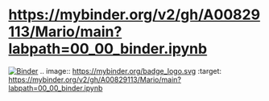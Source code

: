# https://mybinder.org/v2/gh/A00829113/Mario/main?labpath=00_00_binder.ipynb

[![Binder](https://mybinder.org/badge_logo.svg)](https://mybinder.org/v2/gh/A00829113/Mario/main?labpath=00_00_binder.ipynb)
.. image:: https://mybinder.org/badge_logo.svg
 :target: https://mybinder.org/v2/gh/A00829113/Mario/main?labpath=00_00_binder.ipynb
 
